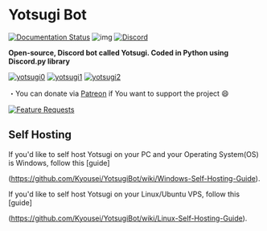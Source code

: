 # Yotsugi Bot
[![Documentation Status](https://readthedocs.org/projects/yotsugi-bot/badge/?version=latest)](http://yotsugibot.readthedocs.io/en/latest/?badge=latest)
![img](https://ci.appveyor.com/api/projects/status/gmu6b3ltc80hr3k9?svg=true)
[![Discord](https://discordapp.com/api/guilds/239669568061046785/widget.png)](https://discord.gg/Fj9uwmT)


**Open-source, Discord bot called Yotsugi. Coded in Python using Discord.py library**


[![yotsugi0](https://cdn.discordapp.com/attachments/328351969611874305/357905269209956352/InviteIt.png)](https://discordapp.com/oauth2/authorize?client_id=331766751765331969&scope=bot&permissions=66186303)
[![yotsugi1](https://cdn.discordapp.com/attachments/328351969611874305/357905283424583680/SupportServer.png)](https://discord.gg/Fj9uwmT)
[![yotsugi2](https://cdn.discordapp.com/attachments/328351969611874305/357905297685348353/Commands.png)](https://goo.gl/w6Aoag)




・You can donate via [Patreon](https://www.patreon.com/YotsugiBot) if You want to support the project 😄

[![Feature Requests](http://feathub.com/Kyousei/YotsugiBot?format=svg)](http://feathub.com/Kyousei/YotsugiBot)




## Self Hosting

If you'd like to self host Yotsugi on your PC and your Operating System(OS) is Windows, follow this [guide]

(https://github.com/Kyousei/YotsugiBot/wiki/Windows-Self-Hosting-Guide).


If you'd like to self host Yotsugi on your Linux/Ubuntu VPS, follow this [guide]

(https://github.com/Kyousei/YotsugiBot/wiki/Linux-Self-Hosting-Guide).

